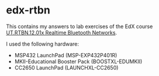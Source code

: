 # edx-rtbn
This contains my answers to lab exercises of the EdX course 
[UT.RTBN.12.01x Realtime Bluetooth Networks](https://www.edx.org/course/real-time-bluetooth-networks-shape-world-utaustinx-ut-rtbn-12-01x-0).

I used the following hardware:
* MSP432 LaunchPad (MSP-EXP432P401R)
* MKII-Educational Booster Pack (BOOSTXL-EDUMKII)
* CC2650 LaunchPad (LAUNCHXL-CC2650)
